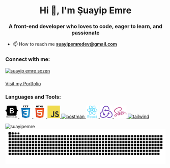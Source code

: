 <h1 align="center">Hi 👋, I'm Şuayip Emre</h1>
<h3 align="center">A front-end developer who loves to code, eager to learn, and passionate</h3>

- 📫 How to reach me **suayipemredev@gmail.com**

<h3 align="left">Connect with me:</h3>
<p align="left">
<a href="https://www.linkedin.com/in/suayip-emre-sozen-b013b1218/" target="blank"><img align="center" src="https://raw.githubusercontent.com/rahuldkjain/github-profile-readme-generator/master/src/images/icons/Social/linked-in-alt.svg" alt="suayip emre sozen" height="30" width="40" /></a>
</p>

<h3 align="left"></h3>
<a href='https://portfoliosuayipemresozen.netlify.app/'> Visit my Portfolio</a>

<h3 align="left">Languages and Tools:</h3>
<p align="left"> <a href="https://getbootstrap.com" target="_blank" rel="noreferrer"> <img src="https://raw.githubusercontent.com/devicons/devicon/master/icons/bootstrap/bootstrap-plain-wordmark.svg" alt="bootstrap" width="40" height="40"/> </a> <a href="https://www.w3schools.com/css/" target="_blank" rel="noreferrer"> <img src="https://raw.githubusercontent.com/devicons/devicon/master/icons/css3/css3-original-wordmark.svg" alt="css3" width="40" height="40"/> </a> <a href="https://www.w3.org/html/" target="_blank" rel="noreferrer"> <img src="https://raw.githubusercontent.com/devicons/devicon/master/icons/html5/html5-original-wordmark.svg" alt="html5" width="40" height="40"/> </a> <a href="https://developer.mozilla.org/en-US/docs/Web/JavaScript" target="_blank" rel="noreferrer"> <img src="https://raw.githubusercontent.com/devicons/devicon/master/icons/javascript/javascript-original.svg" alt="javascript" width="40" height="40"/> </a> <a href="https://postman.com" target="_blank" rel="noreferrer"> <img src="https://www.vectorlogo.zone/logos/getpostman/getpostman-icon.svg" alt="postman" width="40" height="40"/> </a> <a href="https://reactjs.org/" target="_blank" rel="noreferrer"> <img src="https://raw.githubusercontent.com/devicons/devicon/master/icons/react/react-original-wordmark.svg" alt="react" width="40" height="40"/> </a> <a href="https://redux.js.org" target="_blank" rel="noreferrer"> <img src="https://raw.githubusercontent.com/devicons/devicon/master/icons/redux/redux-original.svg" alt="redux" width="40" height="40"/> </a> <a href="https://sass-lang.com" target="_blank" rel="noreferrer"> <img src="https://raw.githubusercontent.com/devicons/devicon/master/icons/sass/sass-original.svg" alt="sass" width="40" height="40"/> </a> <a href="https://tailwindcss.com/" target="_blank" rel="noreferrer"> <img src="https://www.vectorlogo.zone/logos/tailwindcss/tailwindcss-icon.svg" alt="tailwind" width="40" height="40"/> </a> </p>

<p><img align="left" src="https://github-readme-stats.vercel.app/api/top-langs?username=suayipemre&show_icons=true&locale=en&layout=compact" alt="suayipemre" /></p>





<picture>
  <source media="(prefers-color-scheme: dark)" srcset="https://raw.githubusercontent.com/SuayipEmre/SuayipEmre/output/github-contribution-grid-snake-dark.svg">
  <source media="(prefers-color-scheme: light)" srcset="https://raw.githubusercontent.com/SuayipEmre/SuayipEmre/output/github-contribution-grid-snake.svg">
  <img alt="github contribution grid snake animation" src="https://raw.githubusercontent.com/SuayipEmre/SuayipEmre/output/github-contribution-grid-snake.svg">
</picture>
